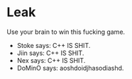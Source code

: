 Leak
====
Use your brain to win this fucking game.

* Stoke says: C++ IS SHIT.
* Jiin says: C++ IS SHIT.
* Nex says: C++ IS SHIT.
* DoMinO says: aoshdoidjhasodiashd.